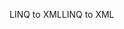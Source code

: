 <span data-ttu-id="106a7-101">LINQ to XML</span><span class="sxs-lookup"><span data-stu-id="106a7-101">LINQ to XML</span></span>